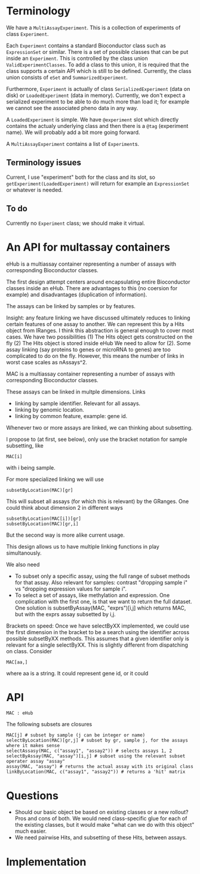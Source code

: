 # Terminology

We have a `MultiAssayExperiment`.  This is a collection of experiments of class `Experiment`.

Each `Experiment` contains a standard Bioconductor class such as `ExpressionSet` or similar.  There is a set of possible classes that can be put inside an `Experiment`.  This is controlled by the class union `ValidExperimentClasses`.  To add a class to this union, it is required that the class supports a certain API which is still to be defined.  Currently, the class union consists of `eSet` and `SummarizedExperiment`.

Furthermore, `Experiment` is actually of class `SerializedExperiment` (data on disk) or `LoadedExperiment` (data in memory).  Currently, we don't expect a serialized experiment to be able to do much more than load it; for example we cannot see the associated pheno data in any way.

A `LoadedExperiment` is simple.  We have `@experiment` slot which directly contains the actualy underlying class and then there is a `@tag` (experiment name).  We will probably add a bit more going forward.

A `MultiAssayExperiment` contains a list of `Experiment`s.

## Terminology issues

Current, I use "experiment" both for the class and its slot, so `getExperiment(LoadedExperiment)` will return for example an `ExpressionSet` or whatever is needed.

## To do

Currently no `Experiment` class; we should make it virtual.





# An API for multassay containers

eHub is a multiassay container representing a number of assays with corresponding Bioconductor classes.

The first design attempt centers around encapsulating entire Bioconductor classes inside an eHub.  There are advantages to this (no coersion for example) and disadvantages (duplication of information).

The assays can be linked by samples or by features.

Insight: any feature linking we have discussed ultimately reduces to linking certain features of one assay to another.  We can represent this by a Hits object from IRanges.  I think this abstraction is general enough to cover most cases.  We have two possibilities
(1) The Hits object gets constructed on the fly
(2) The Hits object is stored inside eHub
We need to allow for (2).  Some assay linking (say proteins to genes or microRNA to genes) are too complicated to do on the fly.  However, this means the number of links in worst case scales as nAssays^2.


MAC is a multiassay container representing a number of assays with corresponding Bioconductor
classes.

These assays can be linked in multple dimensions. Links

  - linking by sample identifier. Relevant for all assays.
  - linking by genomic location.
  - linking by common feature, example: gene id.

Whenever two or more assays are linked, we can thinking about subsetting.

I propose to (at first, see below), only use the bracket notation for sample subsetting, like

	MAC[i]

with i being sample.

For more specialized linking we will use

	subsetByLocation(MAC)[gr]

This will subset all assays (for which this is relevant) by the GRanges.  One could think about
dimension 2 in different ways

	subsetByLocation(MAC[i])[gr]
	subsetByLocation(MAC)[gr,i]

But the second way is more alike current usage.

This design allows us to have multiple linking functions in play simultanously.

We also need
  - To subset only a specific assay, using the full range of subset methods for that assay.  Also
    relevant for samples: contrast "dropping sample i" vs "dropping expression values for sample
    i".
  - To select a set of assays, like methylation and expression.
One complication with the first one, is that we want to return the full dataset.  One solution is
    subsetByAssay(MAC, "exprs")[i,j]
which returns MAC, but with the exprs assay subsetted by i,j.

Brackets on speed: Once we have selectByXX implemented, we could use the first dimension in the bracket to be a search using the identifier across possible subsetByXX methods. This assumes that a
given identifier only is relevant for a single selectByXX.  This is slightly different from dispatching on class.  Consider

	MAC[aa,]

where aa is a string. It could represent gene id, or it could 

# API

    MAC : eHub

The following subsets are closures

	MAC[j] # subset by sample (j can be integer or name)
	selectByLocation(MAC)[gr,j] # subset by gr, sample j, for the assays where it makes sense
	selectAssasy(MAC, c("assay1", "assay2")) # selects assays 1, 2
	selectByAssay(MAC, "assay")[i,j] # subset using the relevant subset operater assay "assay"
	assay(MAC, "assay") # returns the actual assay with its original class
	linkByLocation(MAC, c("assay1", "assay2")) # returns a 'hit' matrix



# Questions

- Should our basic object be based on existing classes or a new rollout?  Pros and cons of both.  We
  would need class-specific glue for each of the existing classes, but it would make "what can we do
  with this object" much easier.
- We need pairwise Hits, and subsetting of these Hits, between assays.


# Implementation


